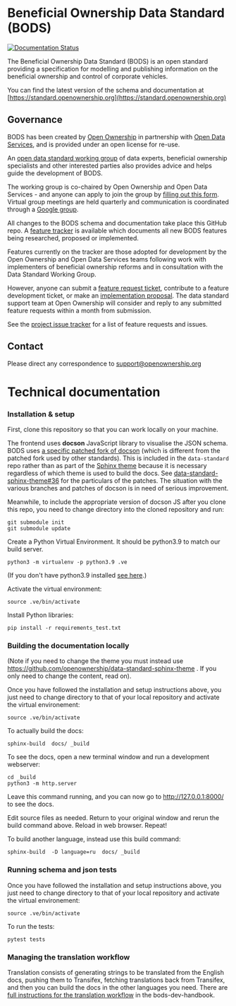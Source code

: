 Beneficial Ownership Data Standard (BODS)
========================================

[![Documentation Status](https://readthedocs.org/projects/beneficial-ownership-data-standard/badge/?version=latest)](https://standard.openownership.org/en/latest/?badge=latest)

The Beneficial Ownership Data Standard (BODS) is an open standard providing a specification for modelling and publishing information on the beneficial ownership and control of corporate vehicles. 

You can find the latest version of the schema and documentation at [https://standard.openownership.org](https://standard.openownership.org)

## Governance

BODS has been created by [Open Ownership](https://www.openownership.org) in partnership with [Open Data Services](https://opendataservices.coop/), and is provided under an open license for re-use. 

An [open data standard working group](https://standard.openownership.org/en/latest/about/governance.html) of data experts, beneficial ownership specialists and other interested parties also provides advice and helps guide the development of BODS.

The working group is co-chaired by Open Ownership and Open Data Services - and anyone can apply to join the group by [filling out this form](https://docs.google.com/forms/d/e/1FAIpQLSdRSmSUxyyv2t1k3vWXZ_3EhTW_f603MeGxgyjKnbNNE9vvbQ/viewform). Virtual group meetings are held quarterly and communication is coordinated through a [Google group](https://groups.google.com/a/openownership.org/g/data-standard-wg?pli=1).

All changes to the BODS schema and documentation take place this GitHub repo. A [feature tracker](https://github.com/openownership/data-standard/projects/4) is available which documents all new BODS features being researched, proposed or implemented. 

Features currently on the tracker are those adopted for development by the Open Ownership and Open Data Services teams following work with implementers of beneficial ownership reforms and in consultation with the Data Standard Working Group. 

However, anyone can submit a [feature request ticket](https://github.com/openownership/data-standard/issues/new?assignees=&labels=feature+request&template=feature_request.md&title=%5BFeature+request%5D), contribute to a feature development ticket, or make an [implementation proposal](https://github.com/openownership/data-standard/issues/new?assignees=&labels=&template=implementation-proposal-template.md&title=Implementation+proposal%3A+%5BFEATURE+NAME%5D+no.X). The data standard support team at Open Ownership will consider and reply to any submitted feature requests within a month from submission.

See the [project issue tracker](https://github.com/openownership/data-standard/issues) for a list of feature requests and issues.

## Contact

Please direct any correspondence to [support@openownership.org](mailto:support@openownership.org)

# Technical documentation

### Installation & setup

First, clone this repository so that you can work locally on your machine.

The frontend uses **docson** JavaScript library to visualise the JSON schema. BODS uses [a specific patched fork of docson](https://github.com/OpenDataServices/docson/tree/master-bods) (which is different from the patched fork used by other standards). This is included in the `data-standard` repo rather than as part of the [Sphinx theme](https://github.com/openownership/data-standard-sphinx-theme) because it is necessary regardless of which theme is used to build the docs. See [data-standard-sphinx-theme#36](https://github.com/openownership/data-standard-sphinx-theme/issues/36) for the particulars of the patches. The situation with the various branches and patches of docson is in need of serious improvement.

Meanwhile, to include the appropriate version of docson JS after you clone this repo, you need to change directory into the cloned repository and run:

```
git submodule init
git submodule update
```
Create a Python Virtual Environment. It should be python3.9 to match our build server.

    python3 -m virtualenv -p python3.9 .ve

(If you don't have python3.9 installed [see here](https://launchpad.net/~deadsnakes/+archive/ubuntu/ppa).)

Activate the virtual environment:

    source .ve/bin/activate

Install Python libraries:

    pip install -r requirements_test.txt


### Building the documentation locally

(Note if you need to change the theme you must instead use https://github.com/openownership/data-standard-sphinx-theme . If you only need to change the content, read on).

Once you have followed the installation and setup instructions above, you just need to change directory to that of your local repository and activate the virtual environement:

    source .ve/bin/activate

To actually build the docs:

    sphinx-build  docs/ _build

To see the docs, open a new terminal window and run a development webserver:

    cd _build
    python3 -m http.server

Leave this command running, and you can now go to http://127.0.0.1:8000/ to see the docs.

Edit source files as needed. Return to your original window and rerun the build command above. Reload in web browser. Repeat!

To build another language, instead use this build command:

    sphinx-build  -D language=ru  docs/ _build

### Running schema and json tests

Once you have followed the installation and setup instructions above, you just need to change directory to that of your local repository and activate the virtual environement:

    source .ve/bin/activate
    
To run the tests:

    pytest tests

### Managing the translation workflow

Translation consists of generating strings to be translated from the English docs, pushing them to Transifex, fetching translations back from Transifex, and then you can build the docs in the other languages you need. There are [full instructions for the translation workflow](https://openownership.github.io/bods-dev-handbook/translations.html) in the bods-dev-handbook.
